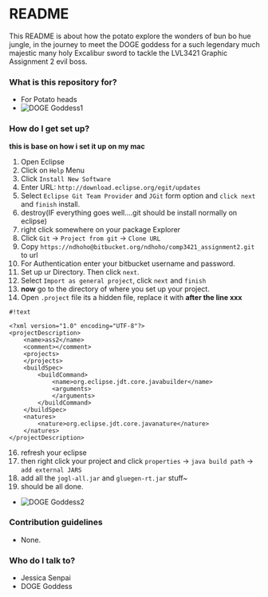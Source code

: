 # README #

This README is about how the potato explore the wonders of bun bo hue jungle, in the journey to meet the DOGE goddess for a such legendary much majestic many holy Excalibur sword to tackle the LVL3421 Graphic Assignment 2 evil boss.

### What is this repository for? ###

* For Potato heads
* ![DOGE Goddess1](https://upload.wikimedia.org/wikipedia/en/5/5f/Original_Doge_meme.jpg)

### How do I get set up? ###
**this is base on how i set it up on my mac**

1. Open Eclipse
2. Click on `Help` Menu
3. Click `Install New Software`
4. Enter URL: `http://download.eclipse.org/egit/updates`
5. Select `Eclipse Git Team Provider` and `JGit` form option and `click next` and `finish` install.
6. destroy(IF everything goes well....git should be install normally on eclipse)
7. right click somewhere on your package Explorer
8. Click `Git` -> `Project from git` -> `Clone URL`
10. Copy `https://ndhoho@bitbucket.org/ndhoho/comp3421_assignment2.git` to url
11. For Authentication enter your bitbucket username and password.
12. Set up ur Directory. Then click `next`.
13. Select `Import as general project`, click `next` and `finish`
14. **now** go to the directory of where you set up your project.
15. Open `.project` file its a hidden file, replace it with **after the line <name>xxx</name>**
```
#!text

<?xml version="1.0" encoding="UTF-8"?>
<projectDescription>
	<name>ass2</name>
	<comment></comment>
	<projects>
	</projects>
	<buildSpec>
		<buildCommand>
			<name>org.eclipse.jdt.core.javabuilder</name>
			<arguments>
			</arguments>
		</buildCommand>
	</buildSpec>
	<natures>
		<nature>org.eclipse.jdt.core.javanature</nature>
	</natures>
</projectDescription>

```
16. refresh your eclipse
17. then right click your project and click `properties` -> `java build path` -> `add external JARS` 
18. add all the `jogl-all.jar` and `gluegen-rt.jar` stuff~ 
19. should be all done. 

* ![DOGE Goddess2](http://weknowmemes.com/generator/uploads/generated/g1387883614110811294.jpg) 


### Contribution guidelines ###

* None.

### Who do I talk to? ###

* Jessica Senpai
* DOGE Goddess